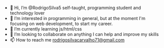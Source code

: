 - 👋 Hi, I’m @RodrigoSilva5 self-taught, programming student and technology lover
- 👀 I’m interested in programming in general, but at the moment I'm focusing on web development, to start my career.
- 🌱 I’m currently learning js/html/css
- 💞️ I’m looking to collaborate on anything I can help and improve my skills
- 📫 How to reach me rodrigosilvacarvalho71@gmail.com

<!---
RodrigoSilva5/RodrigoSilva5 is a ✨ special ✨ repository because its `README.md` (this file) appears on your GitHub profile.
You can click the Preview link to take a look at your changes.
--->
